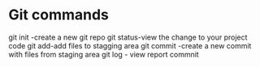 # Git commands
git init -create a new git repo
git status-view the change to your project code
git add-add files to stagging area
git commit -create a new commit with files from staging area
git log - view report commnit
